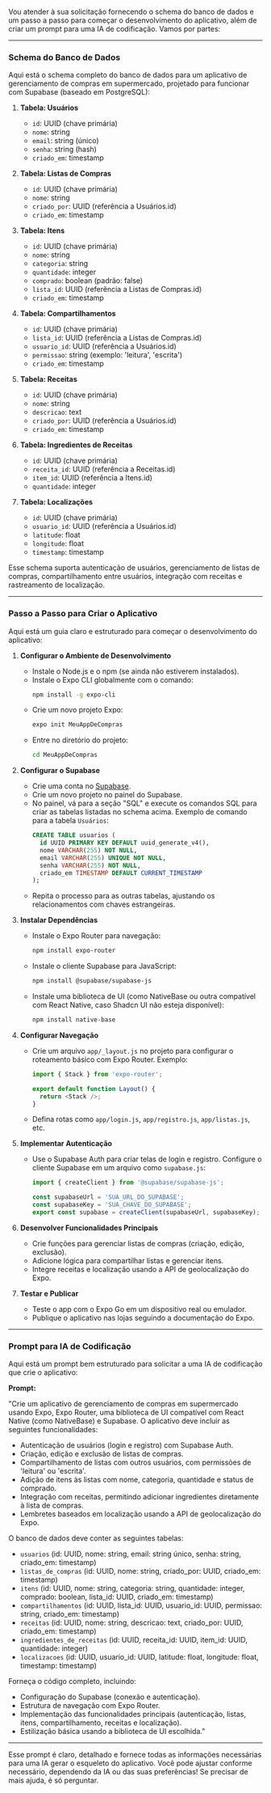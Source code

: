 Vou atender à sua solicitação fornecendo o schema do banco de dados e um passo a passo para começar o desenvolvimento do aplicativo, além de criar um prompt para uma IA de codificação. Vamos por partes:

---

### Schema do Banco de Dados

Aqui está o schema completo do banco de dados para um aplicativo de gerenciamento de compras em supermercado, projetado para funcionar com Supabase (baseado em PostgreSQL):

1. **Tabela: Usuários**
   - `id`: UUID (chave primária)
   - `nome`: string
   - `email`: string (único)
   - `senha`: string (hash)
   - `criado_em`: timestamp

2. **Tabela: Listas de Compras**
   - `id`: UUID (chave primária)
   - `nome`: string
   - `criado_por`: UUID (referência a Usuários.id)
   - `criado_em`: timestamp

3. **Tabela: Itens**
   - `id`: UUID (chave primária)
   - `nome`: string
   - `categoria`: string
   - `quantidade`: integer
   - `comprado`: boolean (padrão: false)
   - `lista_id`: UUID (referência a Listas de Compras.id)
   - `criado_em`: timestamp

4. **Tabela: Compartilhamentos**
   - `id`: UUID (chave primária)
   - `lista_id`: UUID (referência a Listas de Compras.id)
   - `usuario_id`: UUID (referência a Usuários.id)
   - `permissao`: string (exemplo: 'leitura', 'escrita')
   - `criado_em`: timestamp

5. **Tabela: Receitas**
   - `id`: UUID (chave primária)
   - `nome`: string
   - `descricao`: text
   - `criado_por`: UUID (referência a Usuários.id)
   - `criado_em`: timestamp

6. **Tabela: Ingredientes de Receitas**
   - `id`: UUID (chave primária)
   - `receita_id`: UUID (referência a Receitas.id)
   - `item_id`: UUID (referência a Itens.id)
   - `quantidade`: integer

7. **Tabela: Localizações**
   - `id`: UUID (chave primária)
   - `usuario_id`: UUID (referência a Usuários.id)
   - `latitude`: float
   - `longitude`: float
   - `timestamp`: timestamp

Esse schema suporta autenticação de usuários, gerenciamento de listas de compras, compartilhamento entre usuários, integração com receitas e rastreamento de localização.

---

### Passo a Passo para Criar o Aplicativo

Aqui está um guia claro e estruturado para começar o desenvolvimento do aplicativo:

1. **Configurar o Ambiente de Desenvolvimento**
   - Instale o Node.js e o npm (se ainda não estiverem instalados).
   - Instale o Expo CLI globalmente com o comando:
     ```bash
     npm install -g expo-cli
     ```
   - Crie um novo projeto Expo:
     ```bash
     expo init MeuAppDeCompras
     ```
   - Entre no diretório do projeto:
     ```bash
     cd MeuAppDeCompras
     ```

2. **Configurar o Supabase**
   - Crie uma conta no [Supabase](https://supabase.com/).
   - Crie um novo projeto no painel do Supabase.
   - No painel, vá para a seção "SQL" e execute os comandos SQL para criar as tabelas listadas no schema acima. Exemplo de comando para a tabela `Usuários`:
     ```sql
     CREATE TABLE usuarios (
       id UUID PRIMARY KEY DEFAULT uuid_generate_v4(),
       nome VARCHAR(255) NOT NULL,
       email VARCHAR(255) UNIQUE NOT NULL,
       senha VARCHAR(255) NOT NULL,
       criado_em TIMESTAMP DEFAULT CURRENT_TIMESTAMP
     );
     ```
   - Repita o processo para as outras tabelas, ajustando os relacionamentos com chaves estrangeiras.

3. **Instalar Dependências**
   - Instale o Expo Router para navegação:
     ```bash
     npm install expo-router
     ```
   - Instale o cliente Supabase para JavaScript:
     ```bash
     npm install @supabase/supabase-js
     ```
   - Instale uma biblioteca de UI (como NativeBase ou outra compatível com React Native, caso Shadcn UI não esteja disponível):
     ```bash
     npm install native-base
     ```

4. **Configurar Navegação**
   - Crie um arquivo `app/_layout.js` no projeto para configurar o roteamento básico com Expo Router. Exemplo:
     ```javascript
     import { Stack } from 'expo-router';

     export default function Layout() {
       return <Stack />;
     }
     ```
   - Defina rotas como `app/login.js`, `app/registro.js`, `app/listas.js`, etc.

5. **Implementar Autenticação**
   - Use o Supabase Auth para criar telas de login e registro. Configure o cliente Supabase em um arquivo como `supabase.js`:
     ```javascript
     import { createClient } from '@supabase/supabase-js';

     const supabaseUrl = 'SUA_URL_DO_SUPABASE';
     const supabaseKey = 'SUA_CHAVE_DO_SUPABASE';
     export const supabase = createClient(supabaseUrl, supabaseKey);
     ```

6. **Desenvolver Funcionalidades Principais**
   - Crie funções para gerenciar listas de compras (criação, edição, exclusão).
   - Adicione lógica para compartilhar listas e gerenciar itens.
   - Integre receitas e localização usando a API de geolocalização do Expo.

7. **Testar e Publicar**
   - Teste o app com o Expo Go em um dispositivo real ou emulador.
   - Publique o aplicativo nas lojas seguindo a documentação do Expo.

---

### Prompt para IA de Codificação

Aqui está um prompt bem estruturado para solicitar a uma IA de codificação que crie o aplicativo:

**Prompt:**

"Crie um aplicativo de gerenciamento de compras em supermercado usando Expo, Expo Router, uma biblioteca de UI compatível com React Native (como NativeBase) e Supabase. O aplicativo deve incluir as seguintes funcionalidades:

- Autenticação de usuários (login e registro) com Supabase Auth.
- Criação, edição e exclusão de listas de compras.
- Compartilhamento de listas com outros usuários, com permissões de 'leitura' ou 'escrita'.
- Adição de itens às listas com nome, categoria, quantidade e status de comprado.
- Integração com receitas, permitindo adicionar ingredientes diretamente à lista de compras.
- Lembretes baseados em localização usando a API de geolocalização do Expo.

O banco de dados deve conter as seguintes tabelas:
- `usuarios` (id: UUID, nome: string, email: string único, senha: string, criado_em: timestamp)
- `listas_de_compras` (id: UUID, nome: string, criado_por: UUID, criado_em: timestamp)
- `itens` (id: UUID, nome: string, categoria: string, quantidade: integer, comprado: boolean, lista_id: UUID, criado_em: timestamp)
- `compartilhamentos` (id: UUID, lista_id: UUID, usuario_id: UUID, permissao: string, criado_em: timestamp)
- `receitas` (id: UUID, nome: string, descricao: text, criado_por: UUID, criado_em: timestamp)
- `ingredientes_de_receitas` (id: UUID, receita_id: UUID, item_id: UUID, quantidade: integer)
- `localizacoes` (id: UUID, usuario_id: UUID, latitude: float, longitude: float, timestamp: timestamp)

Forneça o código completo, incluindo:
- Configuração do Supabase (conexão e autenticação).
- Estrutura de navegação com Expo Router.
- Implementação das funcionalidades principais (autenticação, listas, itens, compartilhamento, receitas e localização).
- Estilização básica usando a biblioteca de UI escolhida."

---

Esse prompt é claro, detalhado e fornece todas as informações necessárias para uma IA gerar o esqueleto do aplicativo. Você pode ajustar conforme necessário, dependendo da IA ou das suas preferências! Se precisar de mais ajuda, é só perguntar.